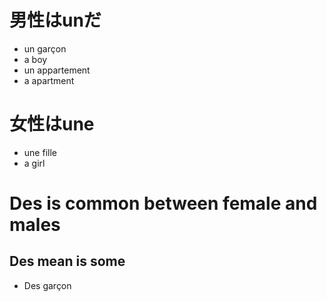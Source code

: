 # 男性はunだ
* un garçon  
* a boy
* un appartement
* a apartment
# 女性はune
* une fille
* a girl
# Des is  common  between female and males
## Des mean is some
* Des garçon
